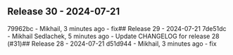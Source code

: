 ## Release 30 - 2024-07-21
79962bc - Mikhail, 3 minutes ago - fix## Release 29 - 2024-07-21
7de51dc - Mikhail Sedlachek, 5 minutes ago - Update CHANGELOG for release 28 (#31)## Release 28 - 2024-07-21
d51d944 - Mikhail, 3 minutes ago - fix